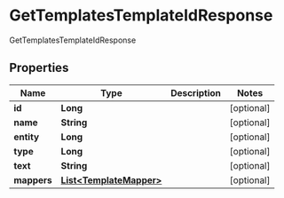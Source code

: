 

# GetTemplatesTemplateIdResponse

GetTemplatesTemplateIdResponse
## Properties

Name | Type | Description | Notes
------------ | ------------- | ------------- | -------------
**id** | **Long** |  |  [optional]
**name** | **String** |  |  [optional]
**entity** | **Long** |  |  [optional]
**type** | **Long** |  |  [optional]
**text** | **String** |  |  [optional]
**mappers** | [**List&lt;TemplateMapper&gt;**](TemplateMapper.md) |  |  [optional]



